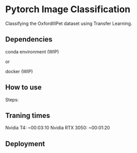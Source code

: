 # Pytorch Image Classification

Classifying the OxfordIIIPet dataset using Transfer Learning.

## Dependencies

conda environment (WIP)

or

docker (WIP)

## How to use

Steps:

## Traning times

Nvidia T4: ~00:03:10
Nvidia RTX 3050: ~00:01:20

## Deployment
